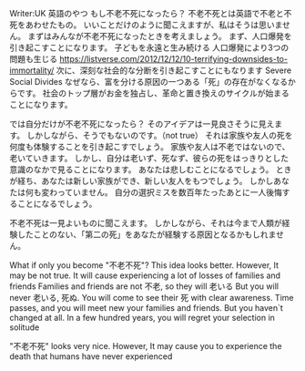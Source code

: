 Writer:UK
英語のやつ
もし不老不死になったら？
不老不死とは英語で不老と不死をあわせたもの。
いいことだけのように聞こえますが、私はそうは思いません。
まずはみんなが不老不死になったときを考えましょう。
まず、人口爆発を引き起こすことになります。
子どもを永遠と生み続ける
人口爆発により3つの問題も生じる
https://listverse.com/2012/12/12/10-terrifying-downsides-to-immortality/
次に、深刻な社会的な分断を引き起こすことにもなります
Severe Social Divides
なぜなら、富を分ける原因の一つある「死」の存在がなくなるからです。
社会のトップ層がお金を独占し、革命と置き換えのサイクルが始まることになります。

では自分だけが不老不死になったら？
そのアイデアは一見良さそうに見えます。
しかしながら、そうでもないのです。（not true）
それは家族や友人の死を何度も体験することを引き起こすでしょう。
家族や友人は不老ではないので、老いていきます。
しかし、自分は老いず、死なず、彼らの死をはっきりとした意識のなかで見ることになります。
あなたは悲しむことになるでしょう。
ときが経ち、あなたは新しい家族ができ、新しい友人をもつでしょう。
しかしあなたは何も変わっていません。
自分の選択ミスを数百年たったあとに一人後悔することになるでしょう。

不老不死は一見よいものに聞こえます。
しかしながら、それは今まで人類が経験したことのない、「第二の死」をあなたが経験する原因となるかもしれません。

What if only you become "不老不死"?
This idea looks better.
However, It may be not true.
It will cause experiencing a lot of losses of families and friends
Families and friends are not 不老, so they will 老いる
But you will never 老いる, 死ぬ.
You will come to see their 死 with clear awareness.
Time passes, and you will meet new your families and friends.
But you haven`t changed at all.
In a few hundred years, you will regret your selection in solitude

"不老不死" looks very nice.
However, It may cause you to experience the death that humans have never experienced
